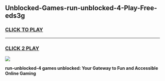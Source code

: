 
## Unblocked-Games-run-unblocked-4-Play-Free-eds3g
<h3>
<a href="https://premium76.site?title=run-unblocked-4&ref=23A">CLICK TO PLAY</a></h3>
<hr>

<h3>
<a href="https://premium76.site?title=run-unblocked-4&ref=23A">CLICK 2 PLAY</a>
  
</h3>

<a href="https://premium76.site?title=run-unblocked-4&ref=23A"><img src="https://clearcache.store/games.png"></a>


**run-unblocked-4 games unblocked: Your Gateway to Fun and Accessible Online Gaming**
